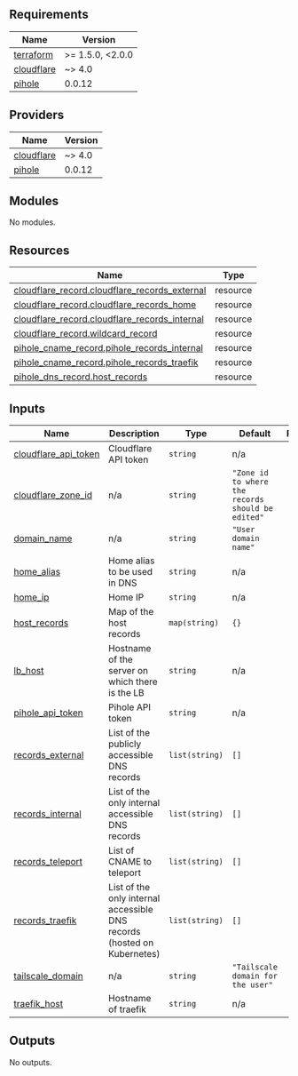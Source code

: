 <!-- BEGINNING OF PRE-COMMIT-TERRAFORM DOCS HOOK -->
## Requirements

| Name | Version |
|------|---------|
| <a name="requirement_terraform"></a> [terraform](#requirement\_terraform) | >= 1.5.0, <2.0.0 |
| <a name="requirement_cloudflare"></a> [cloudflare](#requirement\_cloudflare) | ~> 4.0 |
| <a name="requirement_pihole"></a> [pihole](#requirement\_pihole) | 0.0.12 |

## Providers

| Name | Version |
|------|---------|
| <a name="provider_cloudflare"></a> [cloudflare](#provider\_cloudflare) | ~> 4.0 |
| <a name="provider_pihole"></a> [pihole](#provider\_pihole) | 0.0.12 |

## Modules

No modules.

## Resources

| Name | Type |
|------|------|
| [cloudflare_record.cloudflare_records_external](https://registry.terraform.io/providers/cloudflare/cloudflare/latest/docs/resources/record) | resource |
| [cloudflare_record.cloudflare_records_home](https://registry.terraform.io/providers/cloudflare/cloudflare/latest/docs/resources/record) | resource |
| [cloudflare_record.cloudflare_records_internal](https://registry.terraform.io/providers/cloudflare/cloudflare/latest/docs/resources/record) | resource |
| [cloudflare_record.wildcard_record](https://registry.terraform.io/providers/cloudflare/cloudflare/latest/docs/resources/record) | resource |
| [pihole_cname_record.pihole_records_internal](https://registry.terraform.io/providers/ryanwholey/pihole/0.0.12/docs/resources/cname_record) | resource |
| [pihole_cname_record.pihole_records_traefik](https://registry.terraform.io/providers/ryanwholey/pihole/0.0.12/docs/resources/cname_record) | resource |
| [pihole_dns_record.host_records](https://registry.terraform.io/providers/ryanwholey/pihole/0.0.12/docs/resources/dns_record) | resource |

## Inputs

| Name | Description | Type | Default | Required |
|------|-------------|------|---------|:--------:|
| <a name="input_cloudflare_api_token"></a> [cloudflare\_api\_token](#input\_cloudflare\_api\_token) | Cloudflare API token | `string` | n/a | yes |
| <a name="input_cloudflare_zone_id"></a> [cloudflare\_zone\_id](#input\_cloudflare\_zone\_id) | n/a | `string` | `"Zone id to where the records should be edited"` | no |
| <a name="input_domain_name"></a> [domain\_name](#input\_domain\_name) | n/a | `string` | `"User domain name"` | no |
| <a name="input_home_alias"></a> [home\_alias](#input\_home\_alias) | Home alias to be used in DNS | `string` | n/a | yes |
| <a name="input_home_ip"></a> [home\_ip](#input\_home\_ip) | Home IP | `string` | n/a | yes |
| <a name="input_host_records"></a> [host\_records](#input\_host\_records) | Map of the host records | `map(string)` | `{}` | no |
| <a name="input_lb_host"></a> [lb\_host](#input\_lb\_host) | Hostname of the server on which there is the LB | `string` | n/a | yes |
| <a name="input_pihole_api_token"></a> [pihole\_api\_token](#input\_pihole\_api\_token) | Pihole API token | `string` | n/a | yes |
| <a name="input_records_external"></a> [records\_external](#input\_records\_external) | List of the publicly accessible DNS records | `list(string)` | `[]` | no |
| <a name="input_records_internal"></a> [records\_internal](#input\_records\_internal) | List of the only internal accessible DNS records | `list(string)` | `[]` | no |
| <a name="input_records_teleport"></a> [records\_teleport](#input\_records\_teleport) | List of CNAME to teleport | `list(string)` | `[]` | no |
| <a name="input_records_traefik"></a> [records\_traefik](#input\_records\_traefik) | List of the only internal accessible DNS records (hosted on Kubernetes) | `list(string)` | `[]` | no |
| <a name="input_tailscale_domain"></a> [tailscale\_domain](#input\_tailscale\_domain) | n/a | `string` | `"Tailscale domain for the user"` | no |
| <a name="input_traefik_host"></a> [traefik\_host](#input\_traefik\_host) | Hostname of traefik | `string` | n/a | yes |

## Outputs

No outputs.
<!-- END OF PRE-COMMIT-TERRAFORM DOCS HOOK -->